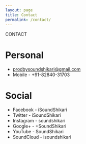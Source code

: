 ```yaml
---
layout: page
title: Contact
permalink: /contact/
---
```


CONTACT

# Personal 
* prodbysoundshikari@gmail.com
* Mobile - +91-82840-31703

# Social
* Facebook - iSoundShikari
* Twitter - iSoundShikari
* Instagram - soundshikari
* Google+ - +SoundShikari
* YouTube - SoundShikari
* SoundCloud - isoundshikari
